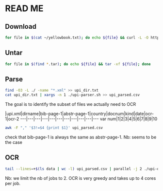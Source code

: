 # READ ME

## Download

```bash
for file in $(cat ~/yellowbook.txt); do echo ${file} && curl -L -O https://bulkdata.uspto.gov/data/patent/grant/yellowbook/1790_2010/${file} ; done
```

## Untar

```bash
for file in $(find *.tar); do echo ${file} && tar -xf ${file}; done
```

## Parse

```bash
find -O3 -L ./ -name "*.xml" >> upi_dir.txt
cat upi_dir.txt | xargs -n 1 ./upi-parser.sh >> upi_parsed.csv
```

The goal is to identify the subset of files we actually need to OCR

|upi.xml|dirname|bib-page-1|abstr-page-1|country|docnum|kind|date|ocr-1|ocr-2
---|---|---|---|---|---|---|---|---|---|---
var num|1|2|3|4|5|6|7|8|9|10

```bash
awk -F "," '$3!=$4 {print $1}' upi_parsed.csv
```

check that bib-page-1 is always the same as abstr-page-1. Nb: seems to be the case

## OCR

```bash
tail --lines=+$(ls data | wc -l) upi_parsed.csv | parallel -j 2 ./upi-ocr.sh :::: -
```

Nb: we limit the nb of jobs to 2. OCR is very greedy and takes up to 4 cores per job. 
